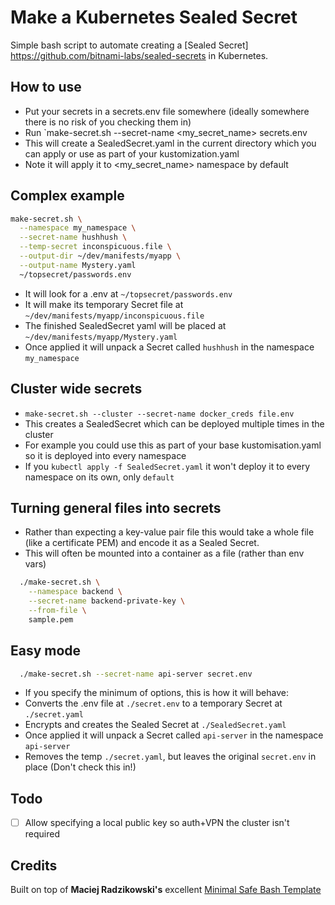 # Make a Kubernetes Sealed Secret

Simple bash script to automate creating a [Sealed Secret] https://github.com/bitnami-labs/sealed-secrets in Kubernetes. 

## How to use

- Put your secrets in a secrets.env file somewhere (ideally somewhere there is no risk
  of you checking them in)
- Run `make-secret.sh --secret-name <my_secret_name> secrets.env
- This will create a SealedSecret.yaml in the current directory which you can apply or
  use as part of your kustomization.yaml
- Note it will apply it to <my_secret_name> namespace by default

## Complex example

```sh
make-secret.sh \
  --namespace my_namespace \
  --secret-name hushhush \
  --temp-secret inconspicuous.file \
  --output-dir ~/dev/manifests/myapp \
  --output-name Mystery.yaml
  ~/topsecret/passwords.env
```

- It will look for a .env at `~/topsecret/passwords.env`
- It will make its temporary Secret file at `~/dev/manifests/myapp/inconspicuous.file`
- The finished SealedSecret yaml will be placed at `~/dev/manifests/myapp/Mystery.yaml`
- Once applied it will unpack a Secret called `hushhush` in the namespace `my_namespace`

## Cluster wide secrets

- `make-secret.sh --cluster --secret-name docker_creds file.env`
- This creates a SealedSecret which can be deployed multiple times in the cluster
- For example you could use this as part of your base kustomisation.yaml so it is
  deployed into every namespace
- If you `kubectl apply -f SealedSecret.yaml` it won't deploy it to every namespace
  on its own, only `default`

## Turning general files into secrets

- Rather than expecting a key-value pair file this would take a whole file (like a
  certificate PEM) and encode it as a Sealed Secret.
- This will often be mounted into a container as a file (rather than env vars)

```sh
  ./make-secret.sh \
    --namespace backend \
    --secret-name backend-private-key \
    --from-file \
    sample.pem
```

## Easy mode

```sh
  ./make-secret.sh --secret-name api-server secret.env
```

- If you specify the minimum of options, this is how it will behave:
- Converts the .env file at `./secret.env` to a temporary Secret at `./secret.yaml`
- Encrypts and creates the Sealed Secret at `./SealedSecret.yaml`
- Once applied it will unpack a Secret called `api-server` in the namespace `api-server`
- Removes the temp `./secret.yaml`, but leaves the original `secret.env` in place (Don't check this in!)

## Todo

- [ ] Allow specifying a local public key so auth+VPN the cluster isn't required

## Credits

Built on top of **Maciej Radzikowski's** excellent [Minimal Safe Bash Template](https://betterdev.blog/minimal-safe-bash-script-template/)